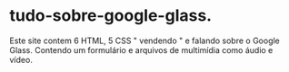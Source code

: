 # tudo-sobre-google-glass.
Este site contem 6 HTML, 5 CSS " vendendo " e falando sobre o Google Glass. Contendo um formulário e arquivos de multimídia como áudio e vídeo.

